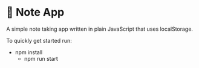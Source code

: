 # :notebook: Note App 
A simple note taking app written in plain JavaScript that uses localStorage.

To quickly get started run:
  * npm install
    * npm run start
